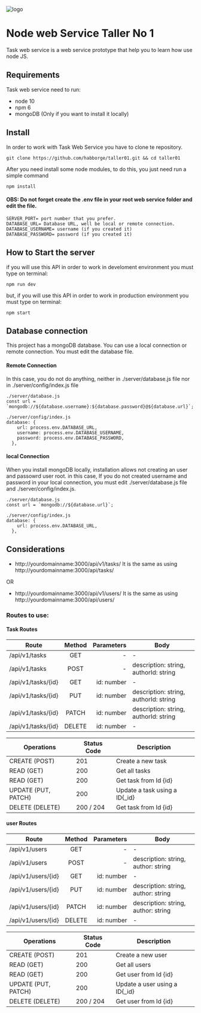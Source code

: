 ![logo](http://globalex.dot5hosting.com/designware/nodejs.jpg)

# Node web Service Taller No 1

Task web service is a web service prototype that help you to learn how use node JS.

## Requirements

Task web service need to run:

- node 10
- npm 6
- mongoDB (Only if you want to install it locally)

## Install

In order to work with Task Web Service you have to clone te repository.

```shell
git clone https://github.com/habborge/taller01.git && cd taller01
```

After you need install some node modules, to do this, you just need run a simple command

```shell
npm install
```

#### OBS: Do not forget create the .env file in your root web service folder and edit the file.

```text
SERVER_PORT= port number that you prefer.
DATABASE_URL= Database URL, well be local or remote connection.
DATABASE_USERNAME= username (if you created it)
DATABASE_PASSWORD= password (if you created it)
```

## How to Start the server

if you will use this API in order to work in develoment environment you must type on terminal:

```shell
npm run dev
```

but, if you will use this API in order to work in production environment you must type on terminal:

```shell
npm start
```

## Database connection

This project has a mongoDB database. You can use a local connection or remote connection.
You must edit the database file.

#### Remote Connection

In this case, you do not do anything, neither in ./server/database.js file nor in ./server/config/index.js file

```shell
./server/database.js
const url = `mongodb://${database.username}:${database.password}@${database.url}`;
```

```shell
./server/config/index.js
database: {
    url: process.env.DATABASE_URL,
    username: process.env.DATABASE_USERNAME,
    password: process.env.DATABASE_PASSWORD,
  },
```

#### local Connection

When you install mongoDB locally, installation allows not creating an user and passowrd user root. in this case, If you do not created username and password in your local connection, you must edit ./server/database.js file and ./server/config/index.js.

```shell
./server/database.js
const url = `mongodb://${database.url}`;
```

```shell
./server/config/index.js
database: {
    url: process.env.DATABASE_URL,
  },
```

## Considerations

- http://yourdomainname:3000/api/v1/tasks/ It is the same as using http://yourdomainname:3000/api/tasks/

OR

- http://yourdomainname:3000/api/v1/users/ It is the same as using http://yourdomainname:3000/api/users/

### Routes to use:

#### Task Routes

| Route              | Method | Parameters | Body                                  |
| ------------------ | :----: | ---------: | ------------------------------------- |
| /api/v1/tasks      |  GET   |          - | -                                     |
| /api/v1/tasks      |  POST  |          - | description: string, authorId: string |
| /api/v1/tasks/{id} |  GET   | id: number | -                                     |
| /api/v1/tasks/{id} |  PUT   | id: number | description: string, authorId: string |
| /api/v1/tasks/{id} | PATCH  | id: number | description: string, authorId: string |
| /api/v1/tasks/{id} | DELETE | id: number | -                                     |

| Operations          | Status Code | Description                    |
| ------------------- | ----------- | ------------------------------ |
| CREATE (POST)       | 201         | Create a new task              |
| READ (GET)          | 200         | Get all tasks                  |
| READ (GET)          | 200         | Get task from Id {id}          |
| UPDATE (PUT, PATCH) | 200         | Update a task using a ID{\_id} |
| DELETE (DELETE)     | 200 / 204   | Get task from Id {id}          |

#### user Routes

| Route              | Method | Parameters | Body                                |
| ------------------ | :----: | ---------: | ----------------------------------- |
| /api/v1/users      |  GET   |          - | -                                   |
| /api/v1/users      |  POST  |          - | description: string, author: string |
| /api/v1/users/{id} |  GET   | id: number | -                                   |
| /api/v1/users/{id} |  PUT   | id: number | description: string, author: string |
| /api/v1/users/{id} | PATCH  | id: number | description: string, author: string |
| /api/v1/users/{id} | DELETE | id: number | -                                   |

| Operations          | Status Code | Description                    |
| ------------------- | ----------- | ------------------------------ |
| CREATE (POST)       | 201         | Create a new user              |
| READ (GET)          | 200         | Get all users                  |
| READ (GET)          | 200         | Get user from Id {id}          |
| UPDATE (PUT, PATCH) | 200         | Update a user using a ID{\_id} |
| DELETE (DELETE)     | 200 / 204   | Get user from Id {id}          |

```

```
